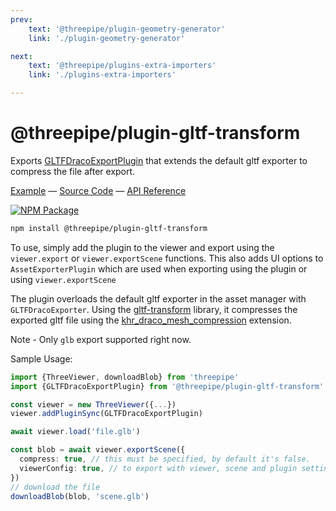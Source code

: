 ```yaml
---
prev: 
    text: '@threepipe/plugin-geometry-generator'
    link: './plugin-geometry-generator'

next: 
    text: '@threepipe/plugins-extra-importers'
    link: './plugins-extra-importers'

---
```


# @threepipe/plugin-gltf-transform

Exports [GLTFDracoExportPlugin](https://threepipe.org/plugins/gltf-transform/docs/classes/GLTFDracoExportPlugin.html) that extends the default gltf exporter to compress the file after export.

[Example](https://threepipe.org/examples/#glb-draco-export/) &mdash;
[Source Code](https://github.com/repalash/threepipe/blob/master/src/plugins/gltf-transform/src/index.ts) &mdash;
[API Reference](https://threepipe.org/plugins/gltf-transform/docs)

[![NPM Package](https://img.shields.io/npm/v/@threepipe/plugin-gltf-transform.svg)](https://www.npmjs.com/package/@threepipe/plugin-gltf-transform)

```bash
npm install @threepipe/plugin-gltf-transform
```

To use, simply add the plugin to the viewer and export using the `viewer.export` or `viewer.exportScene` functions. This also adds UI options to `AssetExporterPlugin` which are used when exporting using the plugin or using `viewer.exportScene`

The plugin overloads the default gltf exporter in the asset manager with `GLTFDracoExporter`. Using the [gltf-transform](https://gltf-transform.donmccurdy.com/) library, it compresses the exported gltf file using the [khr_draco_mesh_compression](https://github.com/KhronosGroup/glTF/blob/main/extensions/2.0/Khronos/KHR_draco_mesh_compression/README.md) extension.

Note - Only `glb` export supported right now.

Sample Usage:

```typescript
import {ThreeViewer, downloadBlob} from 'threepipe'
import {GLTFDracoExportPlugin} from '@threepipe/plugin-gltf-transform'

const viewer = new ThreeViewer({...})
viewer.addPluginSync(GLTFDracoExportPlugin)

await viewer.load('file.glb')

const blob = await viewer.exportScene({
  compress: true, // this must be specified, by default it's false.
  viewerConfig: true, // to export with viewer, scene and plugin settings
})
// download the file
downloadBlob(blob, 'scene.glb')
```
